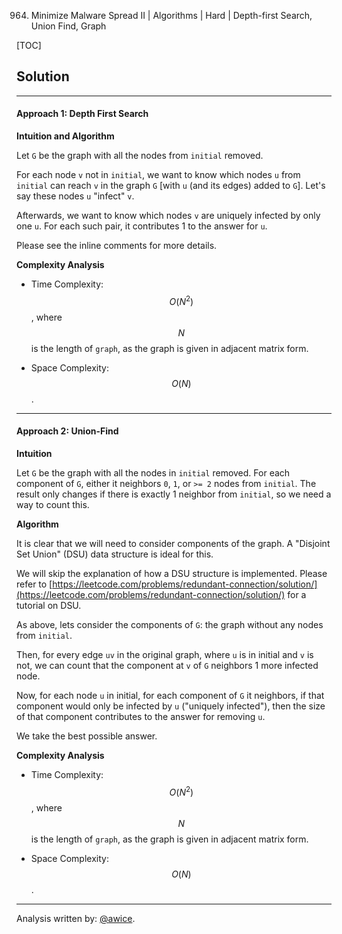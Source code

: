 964. Minimize Malware Spread II | Algorithms | Hard | Depth-first Search, Union Find, Graph

[TOC]

## Solution
---
#### Approach 1: Depth First Search

**Intuition and Algorithm**

Let `G` be the graph with all the nodes from `initial` removed.

For each node `v` not in `initial`, we want to know which nodes `u` from `initial` can reach `v` in the graph `G` [with `u` (and its edges) added to `G`].  Let's say these nodes `u` "infect" `v`.

Afterwards, we want to know which nodes `v` are uniquely infected by only one `u`.  For each such pair, it contributes 1 to the answer for `u`.

Please see the inline comments for more details.



**Complexity Analysis**

* Time Complexity:  $$O(N^2)$$, where $$N$$ is the length of `graph`, as the graph is given in adjacent matrix form.

* Space Complexity:  $$O(N)$$.




---
#### Approach 2: Union-Find

**Intuition**

Let `G` be the graph with all the nodes in `initial` removed.  For each component of `G`, either it neighbors `0`, `1`, or `>= 2` nodes from `initial`.  The result only changes if there is exactly 1 neighbor from `initial`, so we need a way to count this.

**Algorithm**

It is clear that we will need to consider components of the graph.  A "Disjoint Set Union" (DSU) data structure is ideal for this.

We will skip the explanation of how a DSU structure is implemented.  Please refer to [https://leetcode.com/problems/redundant-connection/solution/](https://leetcode.com/problems/redundant-connection/solution/) for a tutorial on DSU.

As above, lets consider the components of `G`: the graph without any nodes from `initial`.

Then, for every edge `uv` in the original graph, where `u` is in initial and `v` is not, we can count that the component at `v` of `G` neighbors 1 more infected node.

Now, for each node `u` in initial, for each component of `G` it neighbors, if that component would only be infected by `u` ("uniquely infected"), then the size of that component contributes to the answer for removing `u`.

We take the best possible answer.



**Complexity Analysis**

* Time Complexity:  $$O(N^2)$$, where $$N$$ is the length of `graph`, as the graph is given in adjacent matrix form.

* Space Complexity:  $$O(N)$$.




---


Analysis written by: [@awice](https://leetcode.com/awice).
